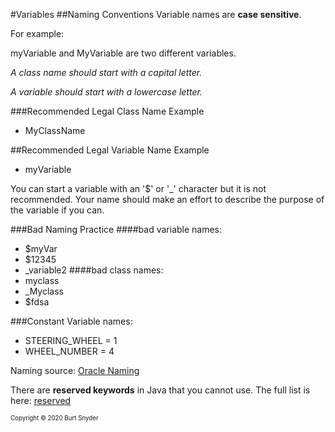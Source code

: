 #Variables
##Naming Conventions
Variable names are **case sensitive**.

For example:

myVariable and MyVariable are two different variables.

*A class name should start with a capital letter.*


*A variable should start with a lowercase letter.*

###Recommended Legal Class Name Example
* MyClassName

##Recommended Legal Variable Name Example
* myVariable

You can start a variable with an '$' or '_' character but it is not recommended. Your name should make an effort to describe the purpose of the variable if you can.

###Bad Naming Practice
####bad variable names:
* $myVar
* $12345
* _variable2
####bad class names:
* myclass
* _Myclass
* $fdsa

###Constant Variable names:
* STEERING_WHEEL = 1
* WHEEL_NUMBER = 4


Naming source:
[Oracle Naming]

There are **reserved keywords** in Java that you cannot use. The full list is here: [reserved]

<sup><sup>Copyright &#169; 2020 Burt Snyder</sup></sup>

[Reserved]:https://docs.oracle.com/javase/tutorial/java/nutsandbolts/_keywords.html
[Oracle Naming]:https://docs.oracle.com/javase/tutorial/java/nutsandbolts/variables.html#naming